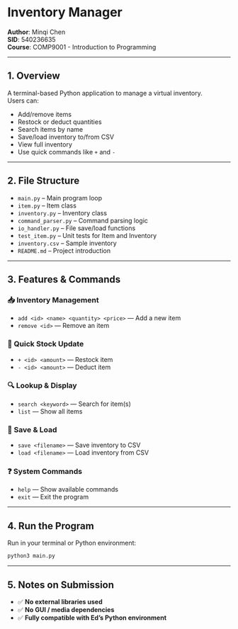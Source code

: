 # Inventory Manager

**Author**: Minqi Chen  
**SID**: 540236635  
**Course**: COMP9001 - Introduction to Programming

---

## 1. Overview

A terminal-based Python application to manage a virtual inventory.  
Users can:

- Add/remove items  
- Restock or deduct quantities  
- Search items by name  
- Save/load inventory to/from CSV  
- View full inventory  
- Use quick commands like `+` and `-`

---

## 2. File Structure

- `main.py` – Main program loop  
- `item.py` – Item class  
- `inventory.py` – Inventory class  
- `command_parser.py` – Command parsing logic  
- `io_handler.py` – File save/load functions  
- `test_item.py` – Unit tests for Item and Inventory  
- `inventory.csv` – Sample inventory  
- `README.md` – Project introduction  


---

## 3. Features & Commands

### 📥 Inventory Management
- `add <id> <name> <quantity> <price>` — Add a new item  
- `remove <id>` — Remove an item  

### 🔄 Quick Stock Update
- `+ <id> <amount>` — Restock item  
- `- <id> <amount>` — Deduct item  

### 🔍 Lookup & Display
- `search <keyword>` — Search for item(s)  
- `list` — Show all items  

### 💾 Save & Load
- `save <filename>` — Save inventory to CSV  
- `load <filename>` — Load inventory from CSV  

### ❓ System Commands
- `help` — Show available commands  
- `exit` — Exit the program  

---

## 4. Run the Program

Run in your terminal or Python environment:

```bash
python3 main.py
```
---

## 5. Notes on Submission

- ✅ **No external libraries used**  
- ✅ **No GUI / media dependencies**  
- ✅ **Fully compatible with Ed’s Python environment**
